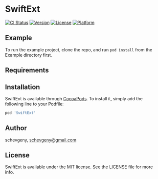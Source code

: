 # SwiftExt

[![CI Status](https://img.shields.io/travis/schevgeny/SwiftExt.svg?style=flat)](https://travis-ci.org/schevgeny/SwiftExt)
[![Version](https://img.shields.io/cocoapods/v/SwiftExt.svg?style=flat)](https://cocoapods.org/pods/SwiftExt)
[![License](https://img.shields.io/cocoapods/l/SwiftExt.svg?style=flat)](https://cocoapods.org/pods/SwiftExt)
[![Platform](https://img.shields.io/cocoapods/p/SwiftExt.svg?style=flat)](https://cocoapods.org/pods/SwiftExt)

## Example

To run the example project, clone the repo, and run `pod install` from the Example directory first.

## Requirements

## Installation

SwiftExt is available through [CocoaPods](https://cocoapods.org). To install
it, simply add the following line to your Podfile:

```ruby
pod 'SwiftExt'
```

## Author

schevgeny, schevgeny@gmail.com

## License

SwiftExt is available under the MIT license. See the LICENSE file for more info.
